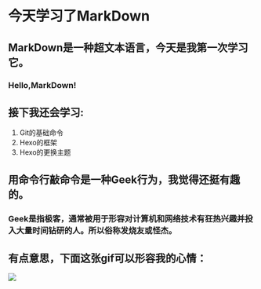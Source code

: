 # 今天学习了MarkDown
## MarkDown是一种超文本语言，今天是我第一次学习它。
### Hello,MarkDown!
## 接下我还会学习:
1. Git的基础命令
1. Hexo的框架
1. Hexo的更换主题
## 用命令行敲命令是一种Geek行为，我觉得还挺有趣的。
### Geek是指极客，通常被用于形容对计算机和网络技术有狂热兴趣并投入大量时间钻研的人。所以俗称发烧友或怪杰。
## 有点意思，下面这张gif可以形容我的心情：
![](https://qgt-style.oss-cn-hangzhou.aliyuncs.com/newcoursep4/g1/g1-2-2/tenor.gif)

